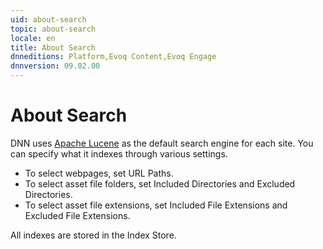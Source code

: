 ```yaml
---
uid: about-search
topic: about-search
locale: en
title: About Search
dnneditions: Platform,Evoq Content,Evoq Engage
dnnversion: 09.02.00
---
```


# About Search

DNN uses [Apache Lucene](https://lucene.apache.org/) as the default search engine for each site. You can specify what it indexes through various settings.

*   To select webpages, set URL Paths.
*   To select asset file folders, set Included Directories and Excluded Directories.
*   To select asset file extensions, set Included File Extensions and Excluded File Extensions.

All indexes are stored in the Index Store.